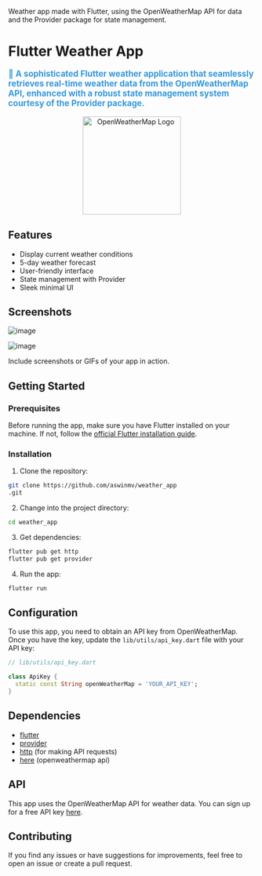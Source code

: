 Weather app made with Flutter, using the OpenWeatherMap API for data and the Provider package for state management.


# Flutter Weather App


<p style=" color: 3498db; font-size: 1.2em; font-weight: bold;">
  🌈 A sophisticated Flutter weather application that seamlessly retrieves real-time weather 
  data from the OpenWeatherMap API, enhanced with a robust state management system courtesy of the Provider package.
</p>


<p align="center">
  <img src="https://openweathermap.org/themes/openweathermap/assets/img/logo_white_cropped.png" alt="OpenWeatherMap Logo" width="200">
</p>



## Features

- Display current weather conditions
- 5-day weather forecast
- User-friendly interface
- State management with Provider
- Sleek minimal UI

## Screenshots

![image](https://github.com/aswinmv/weather_app/assets/65582177/a403d9f8-668c-4c82-bd16-5d6409e117e1)




![image](https://github.com/aswinmv/weather_app/assets/65582177/5dad4821-ccd9-4a5f-836f-f02dfca416c3)



Include screenshots or GIFs of your app in action.

## Getting Started

### Prerequisites

Before running the app, make sure you have Flutter installed on your machine. If not,
follow the [official Flutter installation guide](https://flutter.dev/docs/get-started/install).

### Installation

1. Clone the repository:

```bash
git clone https://github.com/aswinmv/weather_app
.git
```

2. Change into the project directory:

```bash
cd weather_app
```

3. Get dependencies:

```bash
flutter pub get http
flutter pub get provider
```

4. Run the app:

```bash
flutter run
```

## Configuration

To use this app, you need to obtain an API key from OpenWeatherMap. Once you have the key, 
update the `lib/utils/api_key.dart` file with your API key:

```dart
// lib/utils/api_key.dart

class ApiKey {
  static const String openWeatherMap = 'YOUR_API_KEY';
}
```

## Dependencies

- [flutter](https://flutter.dev/)
- [provider](https://pub.dev/packages/provider)
- [http](https://pub.dev/packages/http) (for making API requests)
- [here](https://openweathermap.org/api) (openweathermap api)

## API

This app uses the OpenWeatherMap API for weather data. You can sign up for a free API key [here](https://openweathermap.org/api).

## Contributing

If you find any issues or have suggestions for improvements, feel free to open an issue or create a pull request.

